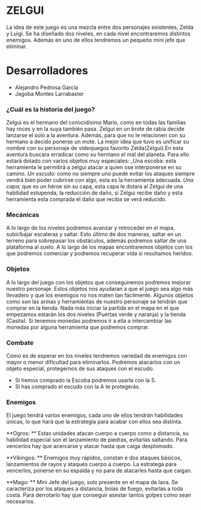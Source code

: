 # ZELGUI
La idea de este juego es una mezcla entre dos personajes existentes, Zelda y Luigi. Se ha diseñado dos niveles, en cada nivel encontraremos distintos enemigos. Además en uno de ellos tendremos un pequeño mini jefe que eliminar.

# Desarrolladores
 + Alejandro Pedrosa García
 + Jagoba Montes Larrabaster

### ¿Cuál es la historia del juego?
Zelgui es el hermano del conocidísimo Mario, como en todas las familias hay roces y en la suya también pasa. Zelgui en un brote de rabia decide lanzarse el solo a la aventura. Además, para que no le relacionen con su hermano a decido ponerse un mote. La mejor idea que tuvo es unificar su nombre con su personaje de videojuegos favorito Zelda(Zelgui).En esta aventura buscara erradicar como su hermano el mal del planeta. Para ello estará dotado con varios objetos muy especiales:
    _Una escoba: esta herramienta le permitirá a zelgui atacar a quien ose interponerse en su camino.
    _Un escudo:_ como no siempre uno puede evitar los ataques siempre vendrá bien poder cubrirse con algo, esta es la herramienta adecuada.
    _Una capa:_ que es un héroe sin su capa, esta capa le dotara al Zelgui de una habilidad estupenda, la reducción de daño, si Zelgui recibe daño y esta herramienta esta comprada el daño que reciba se verá reducido.

### Mecánicas
A lo largo de los niveles podremos avanzar y retroceder en el mapa, subir/bajar escaleras y saltar. Esto último de dos maneras, saltar en un terreno para sobrepasar los obstáculos, además podremos saltar de una plataforma al suelo. A lo largo de los mapas encontraremos objetos con los que podremos comerciar y podremos recuperar vida si resultamos heridos.

### Objetos
A lo largo del juego con los objetos que conseguiremos podremos mejorar nuestro personaje. Estos objetos nos ayudaran a que el juego sea algo más llevadero y que los enemigos no nos maten tan fácilmente. Algunos objetos como son las armas y herramientas de nuestro personaje se tendrán que comprar en la tienda. Nada más iniciar la partida en el mapa en el que empezamos estarán los dos niveles (Puertas verde y naranja) y la tienda (Casita). Si tenemos monedas podremos ir a ella a intercambiar las monedas por alguna herramienta que podremos comprar.

### Combate
Como es de esperar en los niveles tendremos variedad de enemigos con mayor o menor dificultad para eliminarlos. Podremos atacarlos con un objeto especial, protegernos de sus ataques con el escudo.
 - Si hemos comprado la Escoba podremos usarla con la S.
 - Si has comprado el escudo con la A te protegerás.

### Enemigos
El juego tendrá varios enemigos, cada uno de ellos tendrán habilidades únicas, lo que hará que la estrategia para acabar con ellos sea distinta.

**Ogros: ** Estas unidades atacan cuerpo a cuerpo como a distancia, su habilidad especial son el lanzamiento de piedras, evitarlas saltando. Para vencerlos hay que acercarse y atacar hasta que caiga desplomado.

**Vikingos: ** Enemigos muy rápidos, constan e dos ataques básicos, lanzamientos de rayos y ataques cuerpo a cuerpo. La estratega para vencerlos, ponerse en su espalda y no para de atacarles hasta que caigan.

**Mago: ** Mini Jefe del juego, solo presente en el mapa de lava. Se caracteriza por los ataques a distancia, bolas de fuego, evitarlas a toda costa. Para derrotarlo hay que conseguir asestar tantos golpes como sean necesarios.

